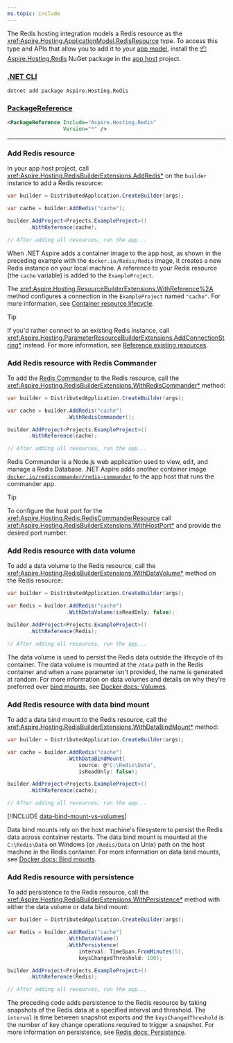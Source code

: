 ```yaml
---
ms.topic: include
---
```


The Redis hosting integration models a Redis resource as the <xref:Aspire.Hosting.ApplicationModel.RedisResource> type. To access this type and APIs that allow you to add it to your [app model](xref:aspire/app-host#define-the-app-model), install the [📦 Aspire.Hosting.Redis](https://www.nuget.org/packages/Aspire.Hosting.Redis) NuGet package in the [app host](xref:aspire/app-host) project.

### [.NET CLI](#tab/dotnet-cli)

```dotnetcli
dotnet add package Aspire.Hosting.Redis
```

### [PackageReference](#tab/package-reference)

```xml
<PackageReference Include="Aspire.Hosting.Redis"
                  Version="*" />
```

---

### Add Redis resource

In your app host project, call <xref:Aspire.Hosting.RedisBuilderExtensions.AddRedis*> on the `builder` instance to add a Redis resource:

```csharp
var builder = DistributedApplication.CreateBuilder(args);

var cache = builder.AddRedis("cache");

builder.AddProject<Projects.ExampleProject>()
       .WithReference(cache);

// After adding all resources, run the app...
```

When .NET Aspire adds a container image to the app host, as shown in the preceding example with the `docker.io/Redis/Redis` image, it creates a new Redis instance on your local machine. A reference to your Redis resource (the `cache` variable) is added to the `ExampleProject`.

The <xref:Aspire.Hosting.ResourceBuilderExtensions.WithReference%2A> method configures a connection in the `ExampleProject` named `"cache"`. For more information, see [Container resource lifecycle](../../fundamentals/app-host-overview.md#container-resource-lifecycle).

> [!TIP]
> If you'd rather connect to an existing Redis instance, call <xref:Aspire.Hosting.ParameterResourceBuilderExtensions.AddConnectionString*> instead. For more information, see [Reference existing resources](../../fundamentals/app-host-overview.md#reference-existing-resources).

<!-- TODO: Uncomment when Redis Insights is live...

### Add Redis resource with Redis Insights

To add the [Redis Insights](https://redis.io/insight/) to the Redis resource, call the <xref:Aspire.Hosting.RedisBuilderExtensions.WithRedisInsights*> method:

```csharp
var builder = DistributedApplication.CreateBuilder(args);

var cache = builder.AddRedis("cache")
                   .WithRedisInsights();

builder.AddProject<Projects.ExampleProject>()
       .WithReference(cache);

// After adding all resources, run the app...
```

Redis Insights is a free graphical interface for analyzing Redis data across all operating systems and Redis deployments with the help of our AI assistant, Redis Copilot. .NET Aspire adds another container image [`docker.io/redis/redisinsight`](https://hub.docker.com/r/redis/redisinsight) to the app host that runs the commander app.

> [!TIP]
> To configure the host port for the <xref:Aspire.Hosting.Redis.RedisInsightResource> call <xref:Aspire.Hosting.RedisBuilderExtensions.WithHostPort*> and provide the desired port number.

-->

### Add Redis resource with Redis Commander

To add the [Redis Commander](https://joeferner.github.io/redis-commander/) to the Redis resource, call the <xref:Aspire.Hosting.RedisBuilderExtensions.WithRedisCommander*> method:

```csharp
var builder = DistributedApplication.CreateBuilder(args);

var cache = builder.AddRedis("cache")
                   .WithRedisCommander();

builder.AddProject<Projects.ExampleProject>()
       .WithReference(cache);

// After adding all resources, run the app...
```

Redis Commander is a Node.js web application used to view, edit, and manage a Redis Database. .NET Aspire adds another container image [`docker.io/rediscommander/redis-commander`](https://hub.docker.com/r/rediscommander/redis-commander) to the app host that runs the commander app.

> [!TIP]
> To configure the host port for the <xref:Aspire.Hosting.Redis.RedisCommanderResource> call <xref:Aspire.Hosting.RedisBuilderExtensions.WithHostPort*> and provide the desired port number.

### Add Redis resource with data volume

To add a data volume to the Redis resource, call the <xref:Aspire.Hosting.RedisBuilderExtensions.WithDataVolume*> method on the Redis resource:

```csharp
var builder = DistributedApplication.CreateBuilder(args);

var Redis = builder.AddRedis("cache")
                   .WithDataVolume(isReadOnly: false);

builder.AddProject<Projects.ExampleProject>()
       .WithReference(Redis);

// After adding all resources, run the app...
```

The data volume is used to persist the Redis data outside the lifecycle of its container. The data volume is mounted at the `/data` path in the Redis container and when a `name` parameter isn't provided, the name is generated at random. For more information on data volumes and details on why they're preferred over [bind mounts](#add-redis-resource-with-data-bind-mount), see [Docker docs: Volumes](https://docs.docker.com/engine/storage/volumes).

### Add Redis resource with data bind mount

To add a data bind mount to the Redis resource, call the <xref:Aspire.Hosting.RedisBuilderExtensions.WithDataBindMount*> method:

```csharp
var builder = DistributedApplication.CreateBuilder(args);

var cache = builder.AddRedis("cache")
                   .WithDataBindMount(
                       source: @"C:\Redis\Data",
                       isReadOnly: false);

builder.AddProject<Projects.ExampleProject>()
       .WithReference(cache);

// After adding all resources, run the app...
```

[!INCLUDE [data-bind-mount-vs-volumes](../../includes/data-bind-mount-vs-volumes.md)]

Data bind mounts rely on the host machine's filesystem to persist the Redis data across container restarts. The data bind mount is mounted at the `C:\Redis\Data` on Windows (or `/Redis/Data` on Unix) path on the host machine in the Redis container. For more information on data bind mounts, see [Docker docs: Bind mounts](https://docs.docker.com/engine/storage/bind-mounts).

### Add Redis resource with persistence

To add persistence to the Redis resource, call the <xref:Aspire.Hosting.RedisBuilderExtensions.WithPersistence*> method with either the data volume or data bind mount:

```csharp
var builder = DistributedApplication.CreateBuilder(args);

var Redis = builder.AddRedis("cache")
                   .WithDataVolume()
                   .WithPersistence(
                       interval: TimeSpan.FromMinutes(5),
                       keysChangedThreshold: 100);

builder.AddProject<Projects.ExampleProject>()
       .WithReference(Redis);

// After adding all resources, run the app...
```

The preceding code adds persistence to the Redis resource by taking snapshots of the Redis data at a specified interval and threshold. The `interval` is time between snapshot exports and the `keysChangedThreshold` is the number of key change operations required to trigger a snapshot. For more information on persistence, see [Redis docs: Persistence](https://redis.io/topics/persistence).
